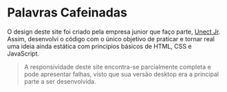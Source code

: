 # Palavras Cafeinadas
O design deste site foi criado pela empresa junior que faço parte, [Unect Jr](https://unect.com.br). Assim, desenvolvi o código com o único objetivo de praticar e tornar real uma ideia ainda estática com princípios básicos de HTML, CSS e JavaScript.

> A responsividade deste site encontra-se parcialmente completa e pode apresentar falhas, visto que sua versão desktop era a principal parte a ser desenvolvida.